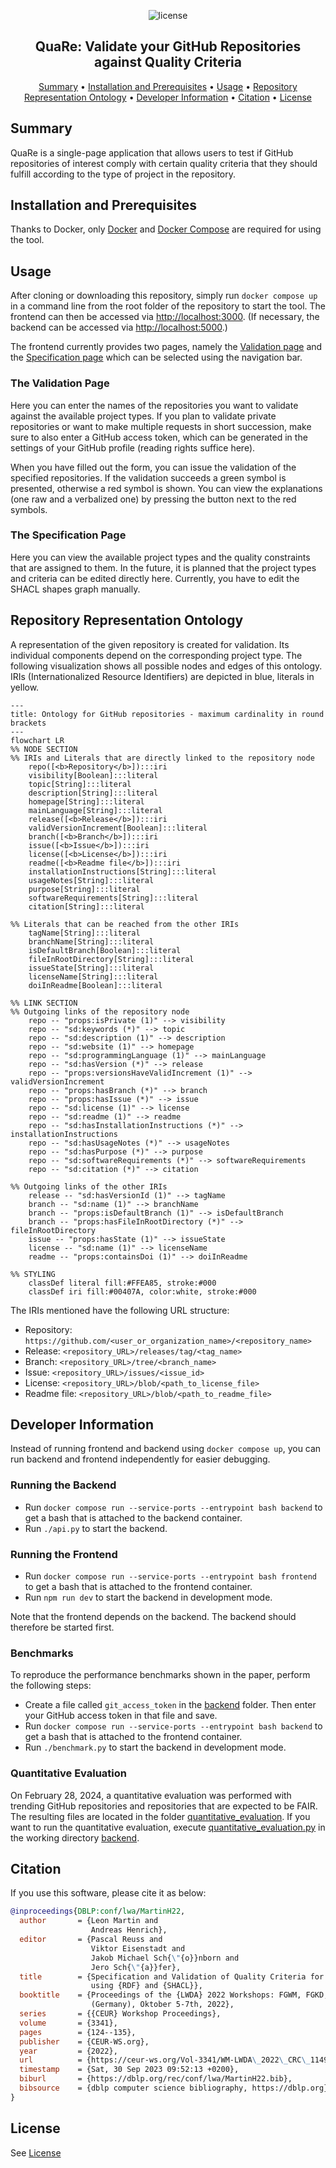 <p align="center">
    <img src="https://img.shields.io/badge/License-GPLv3-blue.svg" alt="license">
    <br>
</p>
    
<h2 align="center">QuaRe: Validate your GitHub Repositories against Quality Criteria</h2>

<p align="center">
    <a href="#summary">Summary</a>
    •
    <a href="#installation-and-prerequisites">Installation and Prerequisites</a>
    •
    <a href="#usage">Usage</a>
    •
    <a href="#repository-representation-ontology">Repository Representation Ontology</a>
    •
    <a href="#developer-information">Developer Information</a>
    •
    <a href="#citation">Citation</a>
    •
    <a href="#license">License</a>
</p>

## Summary

QuaRe is a single-page application that allows users to test if GitHub repositories of interest comply with certain quality criteria that they should fulfill according to the type of project in the repository. 

## Installation and Prerequisites

Thanks to Docker, only [Docker](https://www.docker.com/) and [Docker Compose](https://docs.docker.com/compose/install/) are required for using the tool.

## Usage 

After cloning or downloading this repository, simply run `docker compose up` in a command line from the root folder of the repository to start the tool. The frontend can then be accessed via [http://localhost:3000](http://localhost:3000). (If necessary, the backend can be accessed via [http://localhost:5000](http://localhost:5000).)

The frontend currently provides two pages, namely the [Validation page](#the-validation-page) and the [Specification page](#the-specification-page) which can be selected using the navigation bar.

### The Validation Page

Here you can enter the names of the repositories you want to validate against the available project types. If you plan to validate private repositories or want to make multiple requests in short succession, make sure to also enter a GitHub access token, which can be generated in the settings of your GitHub profile (reading rights suffice here).

When you have filled out the form, you can issue the validation of the specified repositories. If the validation succeeds a green symbol is presented, otherwise a red symbol is shown. You can view the explanations (one raw and a verbalized one) by pressing the button next to the red symbols.

### The Specification Page

Here you can view the available project types and the quality constraints that are assigned to them. In the future, it is planned that the project types and criteria can be edited directly here. Currently, you have to edit the SHACL shapes graph manually.

## Repository Representation Ontology
A representation of the given repository is created for validation. Its individual components depend on the corresponding project type. The following visualization shows all possible nodes and edges of this ontology. IRIs (Internationalized Resource Identifiers) are depicted in blue, literals in yellow. 

```mermaid
---
title: Ontology for GitHub repositories - maximum cardinality in round brackets
---
flowchart LR
%% NODE SECTION
%% IRIs and Literals that are directly linked to the repository node
    repo([<b>Repository</b>]):::iri
    visibility[Boolean]:::literal
    topic[String]:::literal
    description[String]:::literal
    homepage[String]:::literal
    mainLanguage[String]:::literal
    release([<b>Release</b>]):::iri
    validVersionIncrement[Boolean]:::literal
    branch([<b>Branch</b>]):::iri
    issue([<b>Issue</b>]):::iri
    license([<b>License</b>]):::iri
    readme([<b>Readme file</b>]):::iri
    installationInstructions[String]:::literal
    usageNotes[String]:::literal
    purpose[String]:::literal
    softwareRequirements[String]:::literal
    citation[String]:::literal

%% Literals that can be reached from the other IRIs
    tagName[String]:::literal
    branchName[String]:::literal
    isDefaultBranch[Boolean]:::literal
    fileInRootDirectory[String]:::literal
    issueState[String]:::literal
    licenseName[String]:::literal
    doiInReadme[Boolean]:::literal

%% LINK SECTION
%% Outgoing links of the repository node
    repo -- "props:isPrivate (1)" --> visibility
    repo -- "sd:keywords (*)" --> topic
    repo -- "sd:description (1)" --> description
    repo -- "sd:website (1)" --> homepage
    repo -- "sd:programmingLanguage (1)" --> mainLanguage
    repo -- "sd:hasVersion (*)" --> release
    repo -- "props:versionsHaveValidIncrement (1)" --> validVersionIncrement
    repo -- "props:hasBranch (*)" --> branch
    repo -- "props:hasIssue (*)" --> issue
    repo -- "sd:license (1)" --> license
    repo -- "sd:readme (1)" --> readme
    repo -- "sd:hasInstallationInstructions (*)" --> installationInstructions
    repo -- "sd:hasUsageNotes (*)" --> usageNotes
    repo -- "sd:hasPurpose (*)" --> purpose
    repo -- "sd:softwareRequirements (*)" --> softwareRequirements
    repo -- "sd:citation (*)" --> citation

%% Outgoing links of the other IRIs
    release -- "sd:hasVersionId (1)" --> tagName
    branch -- "sd:name (1)" --> branchName
    branch -- "props:isDefaultBranch (1)" --> isDefaultBranch
    branch -- "props:hasFileInRootDirectory (*)" --> fileInRootDirectory
    issue -- "props:hasState (1)" --> issueState
    license -- "sd:name (1)" --> licenseName
    readme -- "props:containsDoi (1)" --> doiInReadme

%% STYLING
    classDef literal fill:#FFEA85, stroke:#000
    classDef iri fill:#00407A, color:white, stroke:#000
```
The IRIs mentioned have the following URL structure:
* Repository: `https://github.com/<user_or_organization_name>/<repository_name>`
* Release: `<repository_URL>/releases/tag/<tag_name>`
* Branch: `<repository_URL>/tree/<branch_name>`
* Issue: `<repository_URL>/issues/<issue_id>`
* License: `<repository_URL>/blob/<path_to_license_file>`
* Readme file: `<repository_URL>/blob/<path_to_readme_file>`

## Developer Information

Instead of running frontend and backend using `docker compose up`, you can run backend and frontend independently for easier debugging.
### Running the Backend

- Run `docker compose run --service-ports --entrypoint bash backend` to get a bash that is attached to the backend container.
- Run `./api.py` to start the backend. 

### Running the Frontend

- Run `docker compose run --service-ports --entrypoint bash frontend` to get a bash that is attached to the frontend container.
- Run `npm run dev` to start the backend in development mode. 

Note that the frontend depends on the backend. The backend should therefore be started first.

### Benchmarks

To reproduce the performance benchmarks shown in the paper, perform the following steps: 

- Create a file called `git_access_token` in the [backend](./backend/) folder. Then enter your GitHub access token in that file and save. 
- Run `docker compose run --service-ports --entrypoint bash backend` to get a bash that is attached to the frontend container.
- Run `./benchmark.py` to start the backend in development mode. 

### Quantitative Evaluation
On February 28, 2024, a quantitative evaluation was performed with trending GitHub repositories and repositories that are
expected to be FAIR. The resulting files are located in the folder [quantitative_evaluation](./backend/data/quantitative_evaluation/).
If you want to run the quantitative evaluation, execute [quantitative_evaluation.py](./backend/quantitative_evaluation.py) in the working directory [backend](./backend/).

## Citation
If you use this software, please cite it as below:

```bibtex
@inproceedings{DBLP:conf/lwa/MartinH22,
  author       = {Leon Martin and
                  Andreas Henrich},
  editor       = {Pascal Reuss and
                  Viktor Eisenstadt and
                  Jakob Michael Sch{\"{o}}nborn and
                  Jero Sch{\"{a}}fer},
  title        = {Specification and Validation of Quality Criteria for Git Repositories
                  using {RDF} and {SHACL}},
  booktitle    = {Proceedings of the {LWDA} 2022 Workshops: FGWM, FGKD, and FGDB, Hildesheim
                  (Germany), Oktober 5-7th, 2022},
  series       = {{CEUR} Workshop Proceedings},
  volume       = {3341},
  pages        = {124--135},
  publisher    = {CEUR-WS.org},
  year         = {2022},
  url          = {https://ceur-ws.org/Vol-3341/WM-LWDA\_2022\_CRC\_1149.pdf},
  timestamp    = {Sat, 30 Sep 2023 09:52:13 +0200},
  biburl       = {https://dblp.org/rec/conf/lwa/MartinH22.bib},
  bibsource    = {dblp computer science bibliography, https://dblp.org}
}
```

## License

See [License](./LICENSE/)
